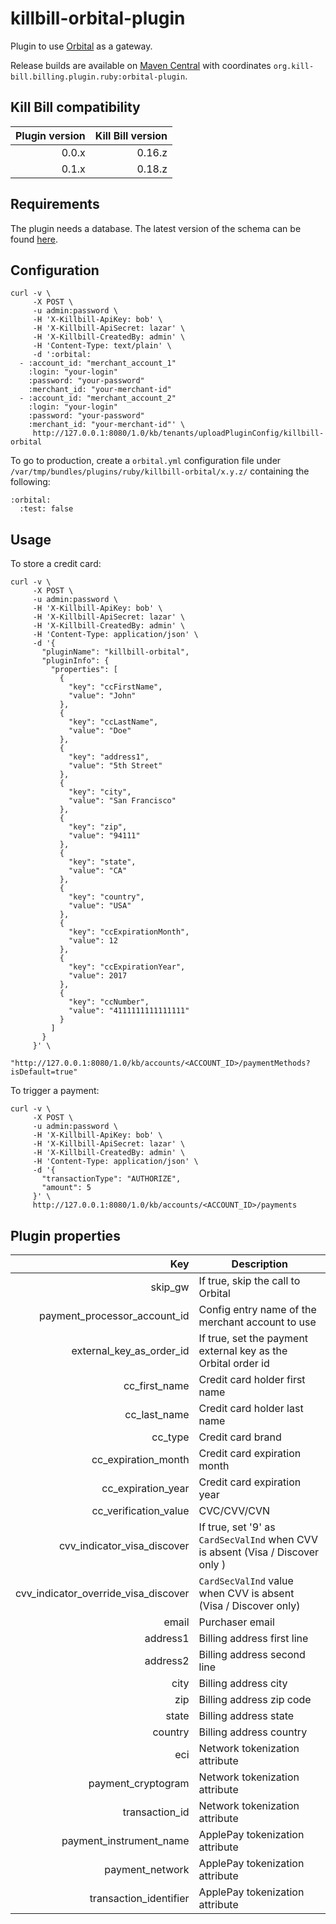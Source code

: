 killbill-orbital-plugin
=======================

Plugin to use [Orbital](http://www.chasepaymentech.com/payment_gateway.html) as a gateway.

Release builds are available on [Maven Central](http://search.maven.org/#search%7Cga%7C1%7Cg%3A%22org.kill-bill.billing.plugin.ruby%22%20AND%20a%3A%22orbital-plugin%22) with coordinates `org.kill-bill.billing.plugin.ruby:orbital-plugin`.

Kill Bill compatibility
-----------------------

| Plugin version | Kill Bill version |
| -------------: | ----------------: |
| 0.0.x          | 0.16.z            |
| 0.1.x          | 0.18.z            |

Requirements
------------

The plugin needs a database. The latest version of the schema can be found [here](https://github.com/killbill/killbill-orbital-plugin/blob/master/db/ddl.sql).

Configuration
-------------

```
curl -v \
     -X POST \
     -u admin:password \
     -H 'X-Killbill-ApiKey: bob' \
     -H 'X-Killbill-ApiSecret: lazar' \
     -H 'X-Killbill-CreatedBy: admin' \
     -H 'Content-Type: text/plain' \
     -d ':orbital:
  - :account_id: "merchant_account_1"
    :login: "your-login"
    :password: "your-password"
    :merchant_id: "your-merchant-id"
  - :account_id: "merchant_account_2"
    :login: "your-login"
    :password: "your-password"
    :merchant_id: "your-merchant-id"' \
     http://127.0.0.1:8080/1.0/kb/tenants/uploadPluginConfig/killbill-orbital
```

To go to production, create a `orbital.yml` configuration file under `/var/tmp/bundles/plugins/ruby/killbill-orbital/x.y.z/` containing the following:

```
:orbital:
  :test: false
```

Usage
-----

To store a credit card:

```
curl -v \
     -X POST \
     -u admin:password \
     -H 'X-Killbill-ApiKey: bob' \
     -H 'X-Killbill-ApiSecret: lazar' \
     -H 'X-Killbill-CreatedBy: admin' \
     -H 'Content-Type: application/json' \
     -d '{
       "pluginName": "killbill-orbital",
       "pluginInfo": {
         "properties": [
           {
             "key": "ccFirstName",
             "value": "John"
           },
           {
             "key": "ccLastName",
             "value": "Doe"
           },
           {
             "key": "address1",
             "value": "5th Street"
           },
           {
             "key": "city",
             "value": "San Francisco"
           },
           {
             "key": "zip",
             "value": "94111"
           },
           {
             "key": "state",
             "value": "CA"
           },
           {
             "key": "country",
             "value": "USA"
           },
           {
             "key": "ccExpirationMonth",
             "value": 12
           },
           {
             "key": "ccExpirationYear",
             "value": 2017
           },
           {
             "key": "ccNumber",
             "value": "4111111111111111"
           }
         ]
       }
     }' \
     "http://127.0.0.1:8080/1.0/kb/accounts/<ACCOUNT_ID>/paymentMethods?isDefault=true"
```

To trigger a payment:

```
curl -v \
     -X POST \
     -u admin:password \
     -H 'X-Killbill-ApiKey: bob' \
     -H 'X-Killbill-ApiSecret: lazar' \
     -H 'X-Killbill-CreatedBy: admin' \
     -H 'Content-Type: application/json' \
     -d '{
       "transactionType": "AUTHORIZE",
       "amount": 5
     }' \
     http://127.0.0.1:8080/1.0/kb/accounts/<ACCOUNT_ID>/payments
```

Plugin properties
-----------------

| Key                          | Description                                                       |
| ---------------------------: | ----------------------------------------------------------------- |
| skip_gw                      | If true, skip the call to Orbital                                 |
| payment_processor_account_id | Config entry name of the merchant account to use                  |
| external_key_as_order_id     | If true, set the payment external key as the Orbital order id     |
| cc_first_name                | Credit card holder first name                                     |
| cc_last_name                 | Credit card holder last name                                      |
| cc_type                      | Credit card brand                                                 |
| cc_expiration_month          | Credit card expiration month                                      |
| cc_expiration_year           | Credit card expiration year                                       |
| cc_verification_value        | CVC/CVV/CVN                                                       |
| cvv_indicator_visa_discover  | If true, set '9' as `CardSecValInd` when CVV is absent (Visa / Discover only ) |
| cvv_indicator_override_visa_discover | `CardSecValInd` value when CVV is absent (Visa / Discover only) |
| email                        | Purchaser email                                                   |
| address1                     | Billing address first line                                        |
| address2                     | Billing address second line                                       |
| city                         | Billing address city                                              |
| zip                          | Billing address zip code                                          |
| state                        | Billing address state                                             |
| country                      | Billing address country                                           |
| eci                          | Network tokenization attribute                                    |
| payment_cryptogram           | Network tokenization attribute                                    |
| transaction_id               | Network tokenization attribute                                    |
| payment_instrument_name      | ApplePay tokenization attribute                                   |
| payment_network              | ApplePay tokenization attribute                                   |
| transaction_identifier       | ApplePay tokenization attribute                                   |
